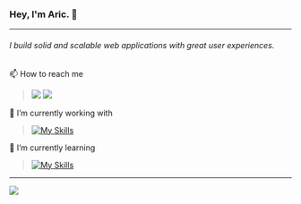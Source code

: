 ### Hey, I'm Aric. 👋
---
###### *I build solid and scalable web applications with great user experiences.*



📫 How to reach me 

>[![](https://img.shields.io/badge/Gmail-D14836?style=for-the-badge&logo=gmail&logoColor=white)](mailto:arich212@gmail.com)
>[![](https://img.shields.io/badge/linkedin-%230077B5.svg?style=for-the-badge&logo=linkedin)](https://www.linkedin.com/in/aric-hylton-8a3394177/)



🔭 I’m currently working with 



> [![My Skills](https://skillicons.dev/icons?i=react,ts,js,express,nodejs,html,css,python,mongodb)](https://skillicons.dev)


🌱 I’m currently learning 

 
> [![My Skills](https://skillicons.dev/icons?i=java,sass,next)](https://skillicons.dev)

<hr/>

<img src="https://github-readme-stats.vercel.app/api?username=arichylton&show_icons=true&hide=contribs&theme=dark&hide_border=true"/>

<!--
**arichylton/arichylton** is a ✨ _special_ ✨ repository because its `README.md` (this file) appears on your GitHub profile.

Here are some ideas to get you started:

- 🔭 I’m currently working with ...
- 🌱 I’m currently learning ...
- 👯 I’m looking to collaborate on ...
- 🤔 I’m looking for help with ...
- 💬 Ask me about ...
- 📫 How to reach me: ...
- 😄 Pronouns: ...
- ⚡ Fun fact: ...
-->
